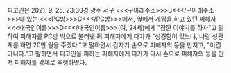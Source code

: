 피고인은 2021. 9. 25. 23:30경 광주 서구 <<<구아래주소>>>B<<</구아래주소>>>에 있는 <<<PC방>>>C<<</PC방>>>에서, 옆에서 게임을 하고 있던 피해자 <<<내국인이름>>>D<<</내국인이름>>>(여, 24세)에게 "잠깐 이야기를 하자"고 말하여 피해자를 PC방 밖으로 불러낸 뒤 피해자에게 다가가 "성경험이 있느냐, 나랑 성관계를 하면 20만 원을 주겠다."고 말하면서 갑자기 손으로 피해자의 등을 만지고, "이건 아니다."고 말하면서 피고인을 피하는 피해자에게 다가가 다시 손으로 피해자의 등을 만져 피해자를 강제로 추행하였다.